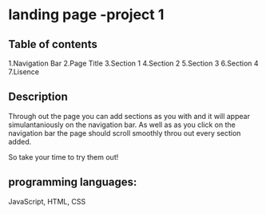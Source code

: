 #  landing page -project 1

## Table of contents
1.Navigation Bar
2.Page Title
3.Section 1
4.Section 2
5.Section 3
6.Section 4
7.Lisence

## Description
Through out the page you can add sections as you with and it will appear simulantaniously on the navigation bar.
As well as as you click on the navigation bar the page should scroll smoothly throu out every section added.

So take your time to try them out!



## programming languages:
JavaScript,
HTML,
CSS
